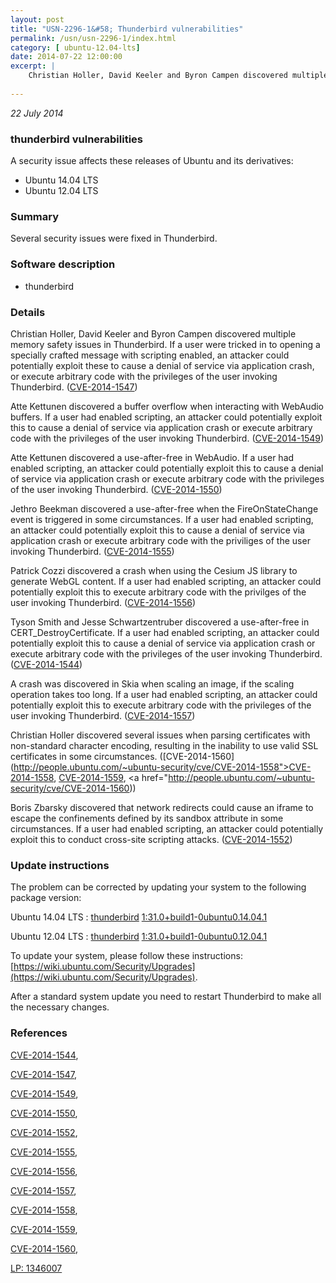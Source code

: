 ```yaml
---
layout: post
title: "USN-2296-1&#58; Thunderbird vulnerabilities"
permalink: /usn/usn-2296-1/index.html
category: [ ubuntu-12.04-lts]
date: 2014-07-22 12:00:00
excerpt: |
    Christian Holler, David Keeler and Byron Campen discovered multiple memory safety issues in Thunderbird. If a user were tricked in to opening a specially crafted message with scripting enabled, an attacker could potentially exploit these to cause a denial of service via application crash, or execute arbitrary code with the privileges of the user invoking Thunderbird. ([CVE-2014-1547](http://people.ubuntu.com/~ubuntu-security/cve/CVE-2014-1547))
    
--- 
```

 
 

*22 July 2014*

### thunderbird vulnerabilities

A security issue affects these releases of Ubuntu and its derivatives:

* Ubuntu 14.04 LTS
* Ubuntu 12.04 LTS

### Summary

Several security issues were fixed in Thunderbird. 

### Software description

* thunderbird 

### Details

Christian Holler, David Keeler and Byron Campen discovered multiple memory safety issues in Thunderbird. If a user were tricked in to opening a specially crafted message with scripting enabled, an attacker could potentially exploit these to cause a denial of service via application crash, or execute arbitrary code with the privileges of the user invoking Thunderbird. ([CVE-2014-1547](http://people.ubuntu.com/~ubuntu-security/cve/CVE-2014-1547))

Atte Kettunen discovered a buffer overflow when interacting with WebAudio buffers. If a user had enabled scripting, an attacker could potentially exploit this to cause a denial of service via application crash or execute arbitrary code with the privileges of the user invoking Thunderbird. ([CVE-2014-1549](http://people.ubuntu.com/~ubuntu-security/cve/CVE-2014-1549))

Atte Kettunen discovered a use-after-free in WebAudio. If a user had enabled scripting, an attacker could potentially exploit this to cause a denial of service via application crash or execute arbitrary code with the privileges of the user invoking Thunderbird. ([CVE-2014-1550](http://people.ubuntu.com/~ubuntu-security/cve/CVE-2014-1550))

Jethro Beekman discovered a use-after-free when the FireOnStateChange event is triggered in some circumstances. If a user had enabled scripting, an attacker could potentially exploit this to cause a denial of service via application crash or execute arbitrary code with the priviliges of the user invoking Thunderbird. ([CVE-2014-1555](http://people.ubuntu.com/~ubuntu-security/cve/CVE-2014-1555))

Patrick Cozzi discovered a crash when using the Cesium JS library to generate WebGL content. If a user had enabled scripting, an attacker could potentially exploit this to execute arbitrary code with the privilges of the user invoking Thunderbird. ([CVE-2014-1556](http://people.ubuntu.com/~ubuntu-security/cve/CVE-2014-1556))

Tyson Smith and Jesse Schwartzentruber discovered a use-after-free in CERT_DestroyCertificate. If a user had enabled scripting, an attacker could potentially exploit this to cause a denial of service via application crash or execute arbitrary code with the privileges of the user invoking Thunderbird. ([CVE-2014-1544](http://people.ubuntu.com/~ubuntu-security/cve/CVE-2014-1544))

A crash was discovered in Skia when scaling an image, if the scaling operation takes too long. If a user had enabled scripting, an attacker could potentially exploit this to execute arbitrary code with the privileges of the user invoking Thunderbird. ([CVE-2014-1557](http://people.ubuntu.com/~ubuntu-security/cve/CVE-2014-1557))

Christian Holler discovered several issues when parsing certificates with non-standard character encoding, resulting in the inability to use valid SSL certificates in some circumstances. ([CVE-2014-1560](http://people.ubuntu.com/~ubuntu-security/cve/CVE-2014-1558">CVE-2014-1558</a>, <a href="http://people.ubuntu.com/~ubuntu-security/cve/CVE-2014-1559">CVE-2014-1559</a>, <a href="http://people.ubuntu.com/~ubuntu-security/cve/CVE-2014-1560))

Boris Zbarsky discovered that network redirects could cause an iframe to escape the confinements defined by its sandbox attribute in some circumstances. If a user had enabled scripting, an attacker could potentially exploit this to conduct cross-site scripting attacks. ([CVE-2014-1552](http://people.ubuntu.com/~ubuntu-security/cve/CVE-2014-1552)) 

### Update instructions

The problem can be corrected by updating your system to the following package version:

Ubuntu 14.04 LTS
 : [thunderbird](https://launchpad.net/ubuntu/+source/thunderbird) <span> [1:31.0+build1-0ubuntu0.14.04.1](https://launchpad.net/ubuntu/+source/thunderbird/1:31.0+build1-0ubuntu0.14.04.1) </span> 

Ubuntu 12.04 LTS
 : [thunderbird](https://launchpad.net/ubuntu/+source/thunderbird) <span> [1:31.0+build1-0ubuntu0.12.04.1](https://launchpad.net/ubuntu/+source/thunderbird/1:31.0+build1-0ubuntu0.12.04.1) </span> 

To update your system, please follow these instructions: [https://wiki.ubuntu.com/Security/Upgrades](https://wiki.ubuntu.com/Security/Upgrades).

After a standard system update you need to restart Thunderbird to make all the necessary changes. 

### References

 
 [CVE-2014-1544](http://people.ubuntu.com/~ubuntu-security/cve/CVE-2014-1544), 

 [CVE-2014-1547](http://people.ubuntu.com/~ubuntu-security/cve/CVE-2014-1547), 

 [CVE-2014-1549](http://people.ubuntu.com/~ubuntu-security/cve/CVE-2014-1549), 

 [CVE-2014-1550](http://people.ubuntu.com/~ubuntu-security/cve/CVE-2014-1550), 

 [CVE-2014-1552](http://people.ubuntu.com/~ubuntu-security/cve/CVE-2014-1552), 

 [CVE-2014-1555](http://people.ubuntu.com/~ubuntu-security/cve/CVE-2014-1555), 

 [CVE-2014-1556](http://people.ubuntu.com/~ubuntu-security/cve/CVE-2014-1556), 

 [CVE-2014-1557](http://people.ubuntu.com/~ubuntu-security/cve/CVE-2014-1557), 

 [CVE-2014-1558](http://people.ubuntu.com/~ubuntu-security/cve/CVE-2014-1558), 

 [CVE-2014-1559](http://people.ubuntu.com/~ubuntu-security/cve/CVE-2014-1559), 

 [CVE-2014-1560](http://people.ubuntu.com/~ubuntu-security/cve/CVE-2014-1560), 

 [LP: 1346007](https://launchpad.net/bugs/1346007)
 

